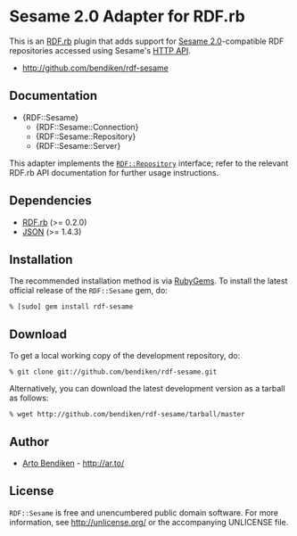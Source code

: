 Sesame 2.0 Adapter for RDF.rb
=============================

This is an [RDF.rb][] plugin that adds support for [Sesame 2.0][]-compatible
RDF repositories accessed using Sesame's [HTTP API][Sesame API].

* <http://github.com/bendiken/rdf-sesame>

Documentation
-------------

* {RDF::Sesame}
  * {RDF::Sesame::Connection}
  * {RDF::Sesame::Repository}
  * {RDF::Sesame::Server}

This adapter implements the [`RDF::Repository`][RDF::Repository] interface;
refer to the relevant RDF.rb API documentation for further usage instructions.

Dependencies
------------

* [RDF.rb](http://rubygems.org/gems/rdf) (>= 0.2.0)
* [JSON](http://rubygems.org/gems/json_pure) (>= 1.4.3)

Installation
------------

The recommended installation method is via [RubyGems](http://rubygems.org/).
To install the latest official release of the `RDF::Sesame` gem, do:

    % [sudo] gem install rdf-sesame

Download
--------

To get a local working copy of the development repository, do:

    % git clone git://github.com/bendiken/rdf-sesame.git

Alternatively, you can download the latest development version as a tarball
as follows:

    % wget http://github.com/bendiken/rdf-sesame/tarball/master

Author
------

* [Arto Bendiken](mailto:arto.bendiken@gmail.com) - <http://ar.to/>

License
-------

`RDF::Sesame` is free and unencumbered public domain software. For more
information, see <http://unlicense.org/> or the accompanying UNLICENSE file.

[RDF.rb]:          http://rdf.rubyforge.org/
[RDF::Repository]: http://rdf.rubyforge.org/RDF/Repository.html
[Sesame 2.0]:      http://www.openrdf.org/
[Sesame API]:      http://www.openrdf.org/doc/sesame2/system/ch08.html

